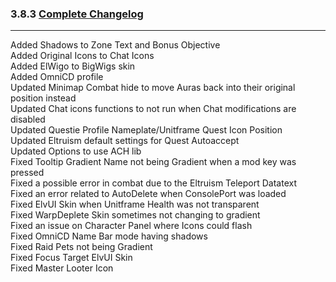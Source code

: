 ### 3.8.3 [Complete Changelog](https://github.com/eltreum0/eltruism/blob/main/Changelog.md)
___
Added Shadows to Zone Text and Bonus Objective  
Added Original Icons to Chat Icons  
Added ElWigo to BigWigs skin  
Added OmniCD profile  
Updated Minimap Combat hide to move Auras back into their original position instead  
Updated Chat icons functions to not run when Chat modifications are disabled  
Updated Questie Profile Nameplate/Unitframe Quest Icon Position  
Updated Eltruism default settings for Quest Autoaccept  
Updated Options to use ACH lib  
Fixed Tooltip Gradient Name not being Gradient when a mod key was pressed  
Fixed a possible error in combat due to the Eltruism Teleport Datatext  
Fixed an error related to AutoDelete when ConsolePort was loaded  
Fixed ElvUI Skin when Unitframe Health was not transparent  
Fixed WarpDeplete Skin sometimes not changing to gradient  
Fixed an issue on Character Panel where Icons could flash  
Fixed OmniCD Name Bar mode having shadows  
Fixed Raid Pets not being Gradient  
Fixed Focus Target ElvUI Skin  
Fixed Master Looter Icon
